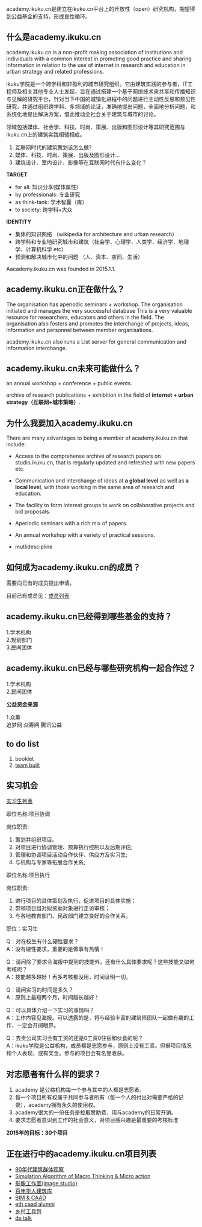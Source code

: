 academy.ikuku.cn是建立在ikuku.cn平台上的开放性（open）研究机构，期望得到公益基金的支持，形成良性循环。

**什么是academy.ikuku.cn**
--------


academy.ikuku.cn is a non-profit making association of institutions and individuals with a common interest in promoting good practice and sharing information in relation to the use of internet in research and education in urban strategy and related professions. 

ikuku学院是一个跨学科和非盈利的城市研究组织。它由建筑实践的参与者，IT工程师及相关其他专业人士发起，旨在通过搭建一个基于网络技术来共享和传播知识与见解的研究平台，针对当下中国的城镇化进程中的问题进行主动性反思和预见性研究，并通过组织跨学科、多领域的论证，准确地提出问题，全面地分析问题，和系统化地提出解决方案，借此推动全社会关于建筑与城市的讨论。

领域包括媒体、社会学、科技、时尚、策展、出版和图形设计等其研究范围与ikuku.cn上的建筑实践相辅相成。

1. 互联网时代的建筑策划该怎么做?  
2. 媒体、科技、时尚、策展、出版及图形设计...  
3. 建筑设计、室内设计、影像等在互联网时代有什么变化？    


**TARGET**
* for all: 知识分享(媒体属性)
* by professionals: 专业研究
* as think-tank: 学术智囊（库）
* to society: 跨学科+大众

**IDENTITY**
* 集体的知识网络 （wikipedia for architecture and urban research）
* 跨学科和专业地研究城市和建筑（社会学、心理学、人类学、经济学、地理学、计算机科学 etc）
* 预测和解决城市化中的问题  （人、资本、空间、生活）

Aacademy.ikuku.cn was founded in 2015.1.1.



**academy.ikuku.cn正在做什么？**
--------


The organisation has aperiodic seminars + workshop.  The organisation initiated and manages the very successful database  This is a very valuable resource for researchers, educators and others in the field. The organisation also fosters and promotes the interchange of projects, ideas, information and personnel between member organisations.

academy.ikuku.cn also runs a List server for general communication and information interchange.




**academy.ikuku.cn未来可能做什么？**
--------

an annual workshop + conference + public events.

archive of research publications + exhibition in the field of **internet + urban strategy（互联网+城市策略）**.



**为什么我要加入academy.ikuku.cn**
--------

There are many advantages to being a member of academy.ikuku.cn that include:

* Access to the comprehense archive of research papers on studio.ikuku.cn, that is regularly updated and refreshed with new papers etc.  

* Communication and interchange of ideas at **a global level** as well as **a local level**, with those working in the same area of research and education.  

* The facility to form interest groups to work on collaborative projects and bid proposals.  

* Aperiodic seminars with a rich mix of papers.  

* An annual workshop with a variety of practical sessions.  

* mutlidescipline



**如何成为academy.ikuku.cn的成员？** 
----- 

需要向已有的成员提出申请。

目前已有成员见：[成员列表](team.md)


**academy.ikuku.cn已经得到哪些基金的支持？**  
-----
1.学术机构  
2.规划部门  
3.民间团体  


**academy.ikuku.cn已经与哪些研究机构一起合作过？**  
-----
1.学术机构   
2.民间团体 


**公益资金来源**

1.众筹  
追梦网  众筹网  腾讯公益   

**to do list**
--------
1. booklet
2. [team built](people)


**实习机会**
-------

[实习生列表](internship)

职位名称:项目协调   

岗位职责:  
1.  策划并组织项目。   
2.  对项目进行协调管理、预算执行控制以及后期评估;   
3.  管理和协调项目活动合作伙伴、供应方及实习生;   
4.  与机构与专家等拓展合作关系;   


职位名称:项目执行    

岗位职责:  
1.  进行项目的具体策划及执行，促进项目的具体实施；  
2.  带领项目组对拟资助对象进行走访审核；  
3.  与各地教育部门、民政部门建立良好的合作关系。  

职位：实习生

Q：对在校生有什么硬性要求？  
A：没有硬性要求，重要的是做事有热情！  

Q：请问除了要求会海报中提到的技能外，还有什么具体要求呢？这些技能又如何考核呢？  
A：技能越多越好！再多考核都没用，时间证明一切。  

Q：请问实习的时间是多久？  
A：原则上最短两个月，时间越长越好！  

Q：可以具体介绍一下实习的事情吗？  
A：工作内容见海报。可以透露的是，将与经验丰富的建筑师团队一起做有趣的工作，一定会开阔眼界。  

Q：去贵公司实习会有工资的还是0工资0住宿和伙食的呢？   
A：ikuku学院是公益机构，成员都是志愿参与，原则上没有工资。但据项目情况和个人表现，或有奖金。参与的项目会有名誉收获。  


**对志愿者有什么样的要求？**
--------

1.  academy 是公益机构每一个参与其中的人都是志愿者。
2.  每一个项目所有权属于共同参与者所有（每一个人的付出对需要严格的记录），academy拥有永久的使用权。
3.  academy很大的一份任务是拉取赞助费，用与academy的日常开销。
4.  要求志愿者意识到工作的社会意义，对项目感兴趣是最重要的考核标准



**2015年的目标：30个项目**   
 

**正在进行中的academy.ikuku.cn项目列表**
-----  


* [90年代建筑群体观察](90s.md)
* [Simulation Algorithm of Macro Thinking & Micro action](https://github.com/caadxyz/Macro-Thinking-Micro-action)
* [影像工作室(image studio)](imagestudio.md)
* [百年华人建筑库](100.md)
* [BIM & CAAD](https://github.com/caadxyz/bim)
* [eth caad alumni](ethcaad.md)
* [乡村工具包](vallage.md)
* [de talk](detalk.md)










 